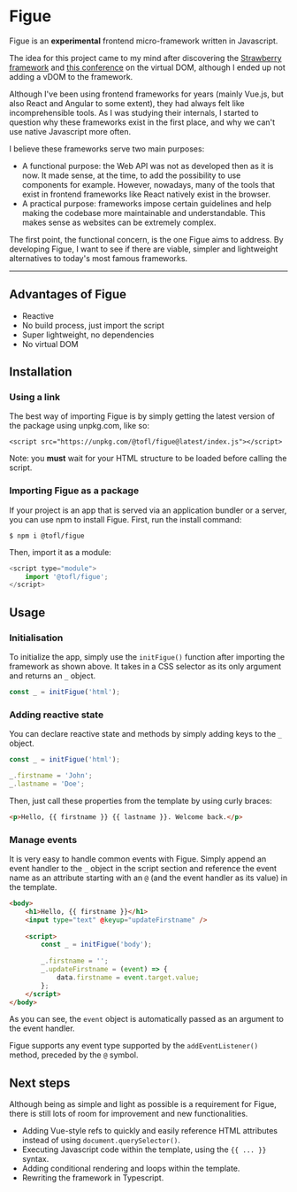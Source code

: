 # Figue

Figue is an **experimental** frontend micro-framework written in Javascript.

The idea for this project came to my mind after discovering the [Strawberry framework](https://github.com/18alantom/strawberry) and [this conference](https://www.youtube.com/watch?v=85gJMUEcnkc) on the virtual DOM, although I ended up not adding a vDOM to the framework.

Although I've been using frontend frameworks for years (mainly Vue.js, but also React and Angular to some extent), they had always felt like incomprehensible tools. As I was studying their internals, I started to question why these frameworks exist in the first place, and why we can't use native Javascript more often.

I believe these frameworks serve two main purposes:
- A functional purpose: the Web API was not as developed then as it is now. It made sense, at the time, to add the possibility to use components for example. However, nowadays, many of the tools that exist in frontend frameworks like React natively exist in the browser.
- A practical purpose: frameworks impose certain guidelines and help making the codebase more maintainable and understandable. This makes sense as websites can be extremely complex.

The first point, the functional concern, is the one Figue aims to address. By developing Figue, I want to see if there are viable, simpler and lightweight alternatives to today's most famous frameworks.

---

## Advantages of Figue

- Reactive
- No build process, just import the script
- Super lightweight, no dependencies
- No virtual DOM

## Installation

### Using a link

The best way of importing Figue is by simply getting the latest version of the package using unpkg.com, like so:

```
<script src="https://unpkg.com/@tofl/figue@latest/index.js"></script>
```

Note: you **must** wait for your HTML structure to be loaded before calling the script.

### Importing Figue as a package

If your project is an app that is served via an application bundler or a server, you can use npm to install Figue. First, run the install command:
```
$ npm i @tofl/figue
```

Then, import it as a module:
```javascript
<script type="module">
    import '@tofl/figue';
</script>
```

## Usage

### Initialisation

To initialize the app, simply use the `initFigue()` function after importing the framework as shown above. It takes in a CSS selector as its only argument and returns an `_` object.
```javascript
const _ = initFigue('html');
```

### Adding reactive state

You can declare reactive state and methods by simply adding keys to the `_` object.
```javascript
const _ = initFigue('html');

_.firstname = 'John';
_.lastname = 'Doe';
```

Then, just call these properties from the template by using curly braces:
```html
<p>Hello, {{ firstname }} {{ lastname }}. Welcome back.</p>
```

### Manage events

It is very easy to handle common events with Figue. Simply append an event handler to the `_` object in the script section and reference the event name as an attribute starting with an `@` (and the event handler as its value) in the template.
```html
<body>
    <h1>Hello, {{ firstname }}</h1>
    <input type="text" @keyup="updateFirstname" />
    
    <script>
        const _ = initFigue('body');
        
        _.firstname = '';
        _.updateFirstname = (event) => {
            data.firstname = event.target.value;
        };
    </script>
</body>
```

As you can see, the `event` object is automatically passed as an argument to the event handler.

Figue supports any event type supported by the `addEventListener()` method, preceded by the `@` symbol.

## Next steps

Although being as simple and light as possible is a requirement for Figue, there is still lots of room for improvement and new functionalities.

- Adding Vue-style refs to quickly and easily reference HTML attributes instead of using `document.querySelector()`.
- Executing Javascript code within the template, using the `{{ ... }}` syntax.
- Adding conditional rendering and loops within the template.
- Rewriting the framework in Typescript.